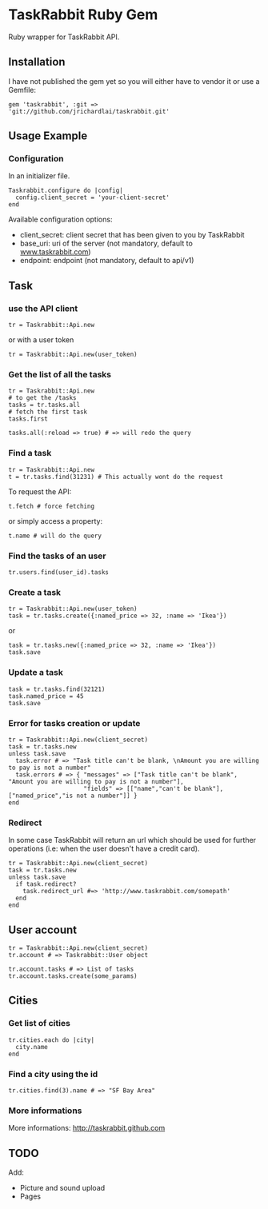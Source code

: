 # TaskRabbit Ruby Gem

Ruby wrapper for TaskRabbit API.

## Installation

I have not published the gem yet so you will either have to vendor it or use a Gemfile:

    gem 'taskrabbit', :git => 'git://github.com/jrichardlai/taskrabbit.git'


## Usage Example

### Configuration

In an initializer file.

    Taskrabbit.configure do |config|
      config.client_secret = 'your-client-secret'
    end

Available configuration options:

   * client_secret: client secret that has been given to you by TaskRabbit
   * base_uri: uri of the server (not mandatory, default to www.taskrabbit.com) 
   * endpoint: endpoint (not mandatory, default to api/v1)

## Task

### use the API client

    tr = Taskrabbit::Api.new
    
or with a user token

    tr = Taskrabbit::Api.new(user_token)

### Get the list of all the tasks

    tr = Taskrabbit::Api.new
    # to get the /tasks
    tasks = tr.tasks.all
    # fetch the first task
    tasks.first
    
    tasks.all(:reload => true) # => will redo the query

### Find a task

    tr = Taskrabbit::Api.new
    t = tr.tasks.find(31231) # This actually wont do the request

To request the API:

    t.fetch # force fetching

or simply access a property:

    t.name # will do the query

### Find the tasks of an user

    tr.users.find(user_id).tasks

### Create a task

    tr = Taskrabbit::Api.new(user_token)
    task = tr.tasks.create({:named_price => 32, :name => 'Ikea'})

or 

    task = tr.tasks.new({:named_price => 32, :name => 'Ikea'})
    task.save

### Update a task

    task = tr.tasks.find(32121)
    task.named_price = 45
    task.save

### Error for tasks creation or update

    tr = Taskrabbit::Api.new(client_secret)
    task = tr.tasks.new
    unless task.save
      task.error # => "Task title can't be blank, \nAmount you are willing to pay is not a number"
      task.errors # => { "messages" => ["Task title can't be blank", "Amount you are willing to pay is not a number"],
                         "fields" => [["name","can't be blank"], ["named_price","is not a number"]] }
    end

### Redirect

In some case TaskRabbit will return an url which should be used for further operations (i.e: when the user doesn't have a credit card).

    tr = Taskrabbit::Api.new(client_secret)
    task = tr.tasks.new
    unless task.save
      if task.redirect?
        task.redirect_url #=> 'http://www.taskrabbit.com/somepath'
      end
    end

## User account

    tr = Taskrabbit::Api.new(client_secret)
    tr.account # => Taskrabbit::User object

    tr.account.tasks # => List of tasks
    tr.account.tasks.create(some_params)

## Cities

### Get list of cities

    tr.cities.each do |city|
      city.name
    end

### Find a city using the id

    tr.cities.find(3).name # => "SF Bay Area"

### More informations

More informations: http://taskrabbit.github.com

## TODO

Add:

- Picture and sound upload
- Pages